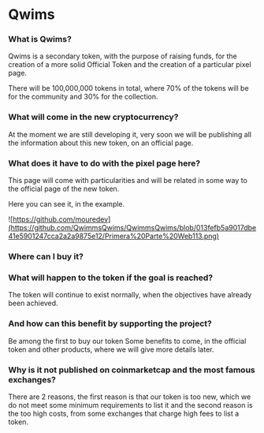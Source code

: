 # Qwims

### What is Qwims?

Qwims is a secondary token, with the purpose of raising funds, for the creation of a more solid Official Token and the creation of a particular pixel page.

There will be 100,000,000 tokens in total, where 70% of the tokens will be for the community and 30% for the collection.

### What will come in the new cryptocurrency?

At the moment we are still developing it, very soon we will be publishing all the information about this new token, on an official page.

### What does it have to do with the pixel page here?

This page will come with particularities and will be related in some way to the official page of the new token.

Here you can see it, in the example.

![https://github.com/mouredev](https://github.com/QwimmsQwims/QwimmsQwims/blob/013fefb5a9017dbe41e5901247cca2a2a9875e12/Primera%20Parte%20Web113.png)


### Where can I buy it?



### What will happen to the token if the goal is reached?

The token will continue to exist normally, when the objectives have already been achieved.


### And how can this benefit by supporting the project?

Be among the first to buy our token
Some benefits to come, in the official token and other products, where we will give more details later.

### Why is it not published on coinmarketcap and the most famous exchanges?
There are 2 reasons, the first reason is that our token is too new, which we do not meet some minimum requirements to list it and the second reason is the too high costs, from some exchanges that charge high fees to list a token.


